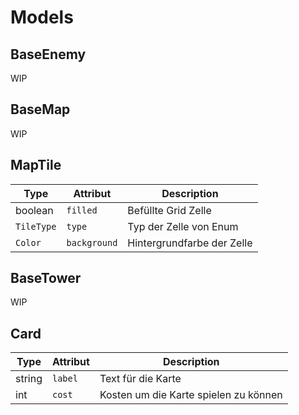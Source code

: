 # Models

## BaseEnemy

WIP

## BaseMap

WIP

## MapTile

|Type|Attribut|Description|
|---|---|---|
|boolean|`filled`|Befüllte Grid Zelle|
|`TileType`|`type`|Typ der Zelle von Enum|
|`Color`|`background`|Hintergrundfarbe der Zelle|

## BaseTower

WIP

## Card

|Type|Attribut|Description|
|---|---|---|
|string|`label`|Text für die Karte|
|int|`cost`|Kosten um die Karte spielen zu können|
